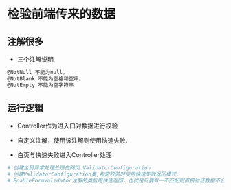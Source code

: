 # 检验前端传来的数据

## 注解很多

- 三个注解说明
```bash
@NotNull 不能为null。
@NotBlank 不能为空格和空串。
@NotEmpty 不能为空字符串
```

## 运行逻辑

- Controller作为进入口对数据进行校验

- 自定义注解，使用该注解则使用快速失败.

- 白页与快速失败进入Controller处理

```bash
# 创建全局异常处理处理白网页:ValidatorConfiguration
# 创建ValidatorConfiguration类,指定校验时使用快速失败返回模式.
# EnableFormValidator注解的类启用快速返回，也就是只要有一不匹配则直接验证数据不合要求不再继续执行.
```